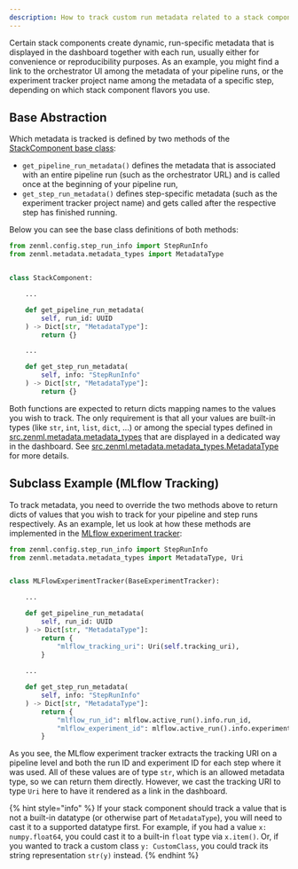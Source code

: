 ```yaml
---
description: How to track custom run metadata related to a stack component
---
```


Certain stack components create dynamic, run-specific metadata that is
displayed in the dashboard together with each run, usually either for
convenience or reproducibility purposes. 
As an example, you might find a link to the orchestrator UI among the metadata 
of your pipeline runs, or the experiment tracker project name among the 
metadata of a specific step, depending on which stack component flavors you 
use.

## Base Abstraction

Which metadata is tracked is defined by two methods of the
[StackComponent base class](https://github.com/zenml-io/zenml/blob/main/src/zenml/stack/stack_component.py):
- `get_pipeline_run_metadata()` defines the metadata that is associated with 
an entire pipeline run (such as the orchestrator URL) and is called once at
the beginning of your pipeline run,
- `get_step_run_metadata()` defines step-specific metadata (such as the 
experiment tracker project name) and gets called after the respective step 
has finished running.

Below you can see the base class definitions of both methods:

```python
from zenml.config.step_run_info import StepRunInfo
from zenml.metadata.metadata_types import MetadataType


class StackComponent:

    ...

    def get_pipeline_run_metadata(
        self, run_id: UUID
    ) -> Dict[str, "MetadataType"]:
        return {}

    ...

    def get_step_run_metadata(
        self, info: "StepRunInfo"
    ) -> Dict[str, "MetadataType"]:
        return {}
```

Both functions are expected to return dicts mapping names to the values you 
wish to track.
The only requirement is that all your values are built-in types (like `str`, 
`int`, `list`, `dict`, ...) or among the special types defined in
[src.zenml.metadata.metadata_types](https://github.com/zenml-io/zenml/blob/main/src/zenml/metadata/metadata_types.py)
that are displayed in a dedicated way in the dashboard.
See [src.zenml.metadata.metadata_types.MetadataType](https://github.com/zenml-io/zenml/blob/main/src/zenml/metadata/metadata_types.py)
for more details.

## Subclass Example (MLflow Tracking)

To track metadata, you need to override the two methods above to return dicts
of values that you wish to track for your pipeline and step runs respectively.
As an example, let us look at how these methods are implemented in the 
[MLflow experiment tracker](https://github.com/zenml-io/zenml/blob/main/src/zenml/integrations/mlflow/experiment_trackers/mlflow_experiment_tracker.py):

```python
from zenml.config.step_run_info import StepRunInfo
from zenml.metadata.metadata_types import MetadataType, Uri


class MLFlowExperimentTracker(BaseExperimentTracker):

    ...

    def get_pipeline_run_metadata(
        self, run_id: UUID
    ) -> Dict[str, "MetadataType"]:
        return {
            "mlflow_tracking_uri": Uri(self.tracking_uri),
        }
    
    ...

    def get_step_run_metadata(
        self, info: "StepRunInfo"
    ) -> Dict[str, "MetadataType"]:
        return {
            "mlflow_run_id": mlflow.active_run().info.run_id,
            "mlflow_experiment_id": mlflow.active_run().info.experiment_id,
        }
```

As you see, the MLflow experiment tracker extracts the tracking URI on a 
pipeline level and both the run ID and experiment ID for each step where it was
used. All of these values are of type `str`, which is an allowed metadata type, 
so we can return them directly. However, we cast the tracking URI to type `Uri`
here to have it rendered as a link in the dashboard. 

{% hint style="info" %}
If your stack component should track a value that is not a built-in datatype 
(or otherwise part of `MetadataType`), you will need to cast it to a supported
datatype first. For example, if you had a value `x: numpy.float64`, you could
cast it to a built-in `float` type via `x.item()`. Or, if you wanted to track a 
custom class `y: CustomClass`, you could track its string representation 
`str(y)` instead.
{% endhint %}
